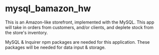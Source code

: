 # mysql_bamazon_hw

This is an Amazon-like storefront, implemented with the MySQL. This app will take in orders from customers, and/or clients, and deplete stock from the store's inventory.

MySQL & Inquirer npm packages are needed for this application. These packages will be needed for data input & storage.